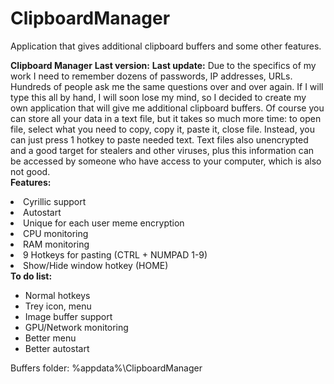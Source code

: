 # ClipboardManager
Application that gives additional clipboard buffers and some other features.

<b>Clipboard Manager</b>
<b>Last version:</b>
<b>Last update:</b>
Due to the specifics of my work I need to remember dozens of passwords, IP addresses, URLs. Hundreds of people ask me the same questions over and over again. If I will type this all by hand, I will soon lose my mind, so I decided to create my own application that will give me additional clipboard buffers. Of course you can store all your data in a text file, but it takes so much more time: to open file, select what you need to copy, copy it, paste it, close file. Instead, you can just press 1 hotkey to paste needed text. Text files also unencrypted and a good target for stealers and other viruses, plus this information can be accessed by someone who have access to your computer, which is also not good.
<img src="https://interium.ooo/media/ClipboardManager.png" alt="" />
<br />
<b>Features:</b>
</li>
<li>Cyrillic support<br />
</li>
<li>Autostart<br />
</li>
<li>Unique for each user meme encryption<br />
</li>
<li>CPU monitoring<br />
</li>
<li>RAM monitoring<br />
</li>
<li>9 Hotkeys for pasting  (CTRL + NUMPAD 1-9)<br />
</li>
<li>Show/Hide window hotkey (HOME)<br />
</li>
</ul>
<span style="font-weight: bold;" class="mycode_b">To do list:</span><ul class="mycode_list"><li>Normal hotkeys<br />
</li>
<li>Trey icon, menu<br />
</li>
<li>Image buffer support<br />
</li>
<li>GPU/Network monitoring<br />
</li>
<li>Better menu<br />
</li>
<li>Better autostart<br />
</li>
</ul>
Buffers folder: %appdata%\ClipboardManager<br />